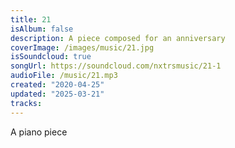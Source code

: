 ```yaml
---
title: 21
isAlbum: false
description: A piece composed for an anniversary
coverImage: /images/music/21.jpg
isSoundcloud: true
songUrl: https://soundcloud.com/nxtrsmusic/21-1
audioFile: /music/21.mp3
created: "2020-04-25"
updated: "2025-03-21"
tracks:
---
```


A piano piece
